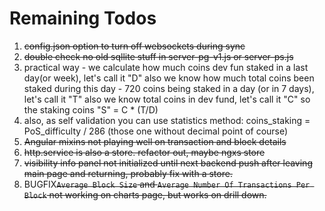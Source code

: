 # Remaining Todos

1. ~~config.json option to turn off websockets during sync~~
2. ~~double check no old sqllite stuff in server-pg-v1.js or server-ps.js~~
3. practical way - we calculate how much coins dev fun staked in a last day(or week), let's call it "D"
   also we know how much total coins been staked during this day - 720 coins being staked in a day (or in 7 days), let's call it "T"
   also we know total coins in dev fund, let's call it "C" so the staking coins "S" = C \* (T/D)
4. also, as self validation you can use statistics method: coins_staking = PoS_difficulty / 286 (those one without decimal point of course)
5. ~~Angular mixins not playing well on transaction and block details~~
6. ~~http.service is also a store. refactor out, maybe ngxs store~~
7. ~~visibility info panel not initialized until next backend push after leaving main page and returning, probably fix with a store.~~
8. BUGFIX~~`Average Block Size` and `Average Number Of Transactions Per Block` not working on charts page, but works on drill down.~~
